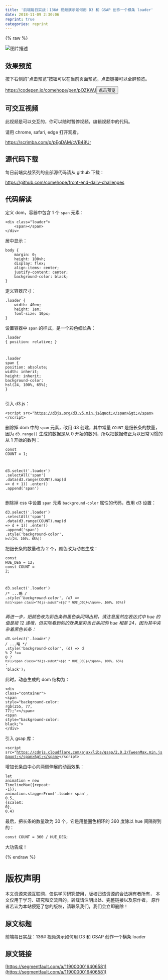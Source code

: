 ```yaml
---
title: '前端每日实战：136# 视频演示如何用 D3 和 GSAP 创作一个横条 loader' 
date: 2018-11-09 2:30:06
reprint: true
categories: reprint
---
```


{% raw %}
<p><span class="img-wrap"><img data-src="/img/bVbg0gq?w=400&amp;h=305" src="https://static.alili.tech/img/bVbg0gq?w=400&amp;h=305" alt="&#x56FE;&#x7247;&#x63CF;&#x8FF0;" title="&#x56FE;&#x7247;&#x63CF;&#x8FF0;" style="cursor:pointer;display:inline"></span></p><h2 id="articleHeader0">&#x6548;&#x679C;&#x9884;&#x89C8;</h2><p>&#x6309;&#x4E0B;&#x53F3;&#x4FA7;&#x7684;&#x201C;&#x70B9;&#x51FB;&#x9884;&#x89C8;&#x201D;&#x6309;&#x94AE;&#x53EF;&#x4EE5;&#x5728;&#x5F53;&#x524D;&#x9875;&#x9762;&#x9884;&#x89C8;&#xFF0C;&#x70B9;&#x51FB;&#x94FE;&#x63A5;&#x53EF;&#x4EE5;&#x5168;&#x5C4F;&#x9884;&#x89C8;&#x3002;</p><p><a href="https://codepen.io/comehope/pen/pOZKWJ" rel="nofollow noreferrer" target="_blank">https://codepen.io/comehope/pen/pOZKWJ</a><button class="btn btn-xs btn-default ml10 preview" data-url="comehope/pen/pOZKWJ" data-typeid="3">&#x70B9;&#x51FB;&#x9884;&#x89C8;</button></p><h2 id="articleHeader1">&#x53EF;&#x4EA4;&#x4E92;&#x89C6;&#x9891;</h2><p>&#x6B64;&#x89C6;&#x9891;&#x662F;&#x53EF;&#x4EE5;&#x4EA4;&#x4E92;&#x7684;&#xFF0C;&#x4F60;&#x53EF;&#x4EE5;&#x968F;&#x65F6;&#x6682;&#x505C;&#x89C6;&#x9891;&#xFF0C;&#x7F16;&#x8F91;&#x89C6;&#x9891;&#x4E2D;&#x7684;&#x4EE3;&#x7801;&#x3002;</p><p>&#x8BF7;&#x7528; chrome, safari, edge &#x6253;&#x5F00;&#x89C2;&#x770B;&#x3002;</p><p><a href="https://scrimba.com/p/pEgDAM/cVB48Ur" rel="nofollow noreferrer" target="_blank">https://scrimba.com/p/pEgDAM/cVB48Ur</a></p><h2 id="articleHeader2">&#x6E90;&#x4EE3;&#x7801;&#x4E0B;&#x8F7D;</h2><p>&#x6BCF;&#x65E5;&#x524D;&#x7AEF;&#x5B9E;&#x6218;&#x7CFB;&#x5217;&#x7684;&#x5168;&#x90E8;&#x6E90;&#x4EE3;&#x7801;&#x8BF7;&#x4ECE; github &#x4E0B;&#x8F7D;&#xFF1A;</p><p><a href="https://github.com/comehope/front-end-daily-challenges" rel="nofollow noreferrer" target="_blank">https://github.com/comehope/front-end-daily-challenges</a></p><h2 id="articleHeader3">&#x4EE3;&#x7801;&#x89E3;&#x8BFB;</h2><p>&#x5B9A;&#x4E49; dom&#xFF0C;&#x5BB9;&#x5668;&#x4E2D;&#x5305;&#x542B; 1 &#x4E2A; <code>span</code> &#x5143;&#x7D20;&#xFF1A;</p><div class="widget-codetool" style="display:none"><div class="widget-codetool--inner"><span class="selectCode code-tool" data-toggle="tooltip" data-placement="top" title="" data-original-title="&#x5168;&#x9009;"></span> <span type="button" class="copyCode code-tool" data-toggle="tooltip" data-placement="top" data-clipboard-text="&lt;div class=&quot;loader&quot;&gt;
    &lt;span&gt;&lt;/span&gt;
&lt;/div&gt;" title="" data-original-title="&#x590D;&#x5236;"></span> <span type="button" class="saveToNote code-tool" data-toggle="tooltip" data-placement="top" title="" data-original-title="&#x653E;&#x8FDB;&#x7B14;&#x8BB0;"></span></div></div><pre class="xml hljs"><code class="html"><span class="hljs-tag">&lt;<span class="hljs-name">div</span> <span class="hljs-attr">class</span>=<span class="hljs-string">&quot;loader&quot;</span>&gt;</span>
    <span class="hljs-tag">&lt;<span class="hljs-name">span</span>&gt;</span><span class="hljs-tag">&lt;/<span class="hljs-name">span</span>&gt;</span>
<span class="hljs-tag">&lt;/<span class="hljs-name">div</span>&gt;</span></code></pre><p>&#x5C45;&#x4E2D;&#x663E;&#x793A;&#xFF1A;</p><div class="widget-codetool" style="display:none"><div class="widget-codetool--inner"><span class="selectCode code-tool" data-toggle="tooltip" data-placement="top" title="" data-original-title="&#x5168;&#x9009;"></span> <span type="button" class="copyCode code-tool" data-toggle="tooltip" data-placement="top" data-clipboard-text="body {
    margin: 0;
    height: 100vh;
    display: flex;
    align-items: center;
    justify-content: center;
    background-color: black;
}" title="" data-original-title="&#x590D;&#x5236;"></span> <span type="button" class="saveToNote code-tool" data-toggle="tooltip" data-placement="top" title="" data-original-title="&#x653E;&#x8FDB;&#x7B14;&#x8BB0;"></span></div></div><pre class="css hljs"><code class="css"><span class="hljs-selector-tag">body</span> {
    <span class="hljs-attribute">margin</span>: <span class="hljs-number">0</span>;
    <span class="hljs-attribute">height</span>: <span class="hljs-number">100vh</span>;
    <span class="hljs-attribute">display</span>: flex;
    <span class="hljs-attribute">align-items</span>: center;
    <span class="hljs-attribute">justify-content</span>: center;
    <span class="hljs-attribute">background-color</span>: black;
}</code></pre><p>&#x5B9A;&#x4E49;&#x5BB9;&#x5668;&#x5C3A;&#x5BF8;&#xFF1A;</p><div class="widget-codetool" style="display:none"><div class="widget-codetool--inner"><span class="selectCode code-tool" data-toggle="tooltip" data-placement="top" title="" data-original-title="&#x5168;&#x9009;"></span> <span type="button" class="copyCode code-tool" data-toggle="tooltip" data-placement="top" data-clipboard-text=".loader {
    width: 40em;
    height: 1em;
    font-size: 10px;
}" title="" data-original-title="&#x590D;&#x5236;"></span> <span type="button" class="saveToNote code-tool" data-toggle="tooltip" data-placement="top" title="" data-original-title="&#x653E;&#x8FDB;&#x7B14;&#x8BB0;"></span></div></div><pre class="css hljs"><code class="css"><span class="hljs-selector-class">.loader</span> {
    <span class="hljs-attribute">width</span>: <span class="hljs-number">40em</span>;
    <span class="hljs-attribute">height</span>: <span class="hljs-number">1em</span>;
    <span class="hljs-attribute">font-size</span>: <span class="hljs-number">10px</span>;
}</code></pre><p>&#x8BBE;&#x7F6E;&#x5BB9;&#x5668;&#x4E2D; <code>span</code> &#x7684;&#x6837;&#x5F0F;&#xFF0C;&#x662F;&#x4E00;&#x4E2A;&#x5F69;&#x8272;&#x7EC6;&#x957F;&#x6761;&#xFF1A;</p><div class="widget-codetool" style="display:none"><div class="widget-codetool--inner"><span class="selectCode code-tool" data-toggle="tooltip" data-placement="top" title="" data-original-title="&#x5168;&#x9009;"></span> <span type="button" class="copyCode code-tool" data-toggle="tooltip" data-placement="top" data-clipboard-text=".loader {
    position: relative;
}

.loader span {
    position: absolute;
    width: inherit;
    height: inherit;
    background-color: hsl(24, 100%, 65%);
}" title="" data-original-title="&#x590D;&#x5236;"></span> <span type="button" class="saveToNote code-tool" data-toggle="tooltip" data-placement="top" title="" data-original-title="&#x653E;&#x8FDB;&#x7B14;&#x8BB0;"></span></div></div><pre class="css hljs"><code class="css"><span class="hljs-selector-class">.loader</span> {
    <span class="hljs-attribute">position</span>: relative;
}

<span class="hljs-selector-class">.loader</span> <span class="hljs-selector-tag">span</span> {
    <span class="hljs-attribute">position</span>: absolute;
    <span class="hljs-attribute">width</span>: inherit;
    <span class="hljs-attribute">height</span>: inherit;
    <span class="hljs-attribute">background-color</span>: <span class="hljs-built_in">hsl</span>(24, 100%, 65%);
}</code></pre><p>&#x5F15;&#x5165; d3.js&#xFF1A;</p><div class="widget-codetool" style="display:none"><div class="widget-codetool--inner"><span class="selectCode code-tool" data-toggle="tooltip" data-placement="top" title="" data-original-title="&#x5168;&#x9009;"></span> <span type="button" class="copyCode code-tool" data-toggle="tooltip" data-placement="top" data-clipboard-text="&lt;script src=&quot;https://d3js.org/d3.v5.min.js&quot;&gt;&lt;/script&gt;" title="" data-original-title="&#x590D;&#x5236;"></span> <span type="button" class="saveToNote code-tool" data-toggle="tooltip" data-placement="top" title="" data-original-title="&#x653E;&#x8FDB;&#x7B14;&#x8BB0;"></span></div></div><pre class="xml hljs"><code class="html" style="word-break:break-word;white-space:initial"><span class="hljs-tag">&lt;<span class="hljs-name">script</span> <span class="hljs-attr">src</span>=<span class="hljs-string">&quot;https://d3js.org/d3.v5.min.js&quot;</span>&gt;</span><span class="undefined"></span><span class="hljs-tag">&lt;/<span class="hljs-name">script</span>&gt;</span></code></pre><p>&#x5220;&#x9664;&#x6389; dom &#x4E2D;&#x7684; <code>span</code> &#x5143;&#x7D20;&#xFF0C;&#x6539;&#x7528; d3 &#x521B;&#x5EFA;&#xFF0C;&#x5176;&#x4E2D;&#x5E38;&#x91CF; <code>COUNT</code> &#x662F;&#x7EC6;&#x957F;&#x6761;&#x7684;&#x6570;&#x91CF;&#xFF0C;&#x56E0;&#x4E3A; <code>d3.range()</code> &#x751F;&#x6210;&#x7684;&#x6570;&#x636E;&#x662F;&#x4ECE; 0 &#x5F00;&#x59CB;&#x7684;&#x6570;&#x5217;&#xFF0C;&#x6240;&#x4EE5;&#x628A;&#x6570;&#x636E;&#x4FEE;&#x6B63;&#x4E3A;&#x4EE5;&#x65E5;&#x5E38;&#x4E60;&#x60EF;&#x7684;&#x4ECE; 1 &#x5F00;&#x59CB;&#x7684;&#x6570;&#x5217;&#xFF1A;</p><div class="widget-codetool" style="display:none"><div class="widget-codetool--inner"><span class="selectCode code-tool" data-toggle="tooltip" data-placement="top" title="" data-original-title="&#x5168;&#x9009;"></span> <span type="button" class="copyCode code-tool" data-toggle="tooltip" data-placement="top" data-clipboard-text="const COUNT = 1;

d3.select(&apos;.loader&apos;)
    .selectAll(&apos;span&apos;)
    .data(d3.range(COUNT).map(d =&gt; d + 1))
    .enter()
    .append(&apos;span&apos;)" title="" data-original-title="&#x590D;&#x5236;"></span> <span type="button" class="saveToNote code-tool" data-toggle="tooltip" data-placement="top" title="" data-original-title="&#x653E;&#x8FDB;&#x7B14;&#x8BB0;"></span></div></div><pre class="javascript hljs"><code class="javascript"><span class="hljs-keyword">const</span> COUNT = <span class="hljs-number">1</span>;

d3.select(<span class="hljs-string">&apos;.loader&apos;</span>)
    .selectAll(<span class="hljs-string">&apos;span&apos;</span>)
    .data(d3.range(COUNT).map(<span class="hljs-function"><span class="hljs-params">d</span> =&gt;</span> d + <span class="hljs-number">1</span>))
    .enter()
    .append(<span class="hljs-string">&apos;span&apos;</span>)</code></pre><p>&#x5220;&#x9664;&#x6389; css &#x4E2D;&#x8BBE;&#x7F6E; <code>span</code> &#x5143;&#x7D20; <code>background-color</code> &#x5C5E;&#x6027;&#x7684;&#x4EE3;&#x7801;&#xFF0C;&#x6539;&#x7528; d3 &#x8BBE;&#x7F6E;&#xFF1A;</p><div class="widget-codetool" style="display:none"><div class="widget-codetool--inner"><span class="selectCode code-tool" data-toggle="tooltip" data-placement="top" title="" data-original-title="&#x5168;&#x9009;"></span> <span type="button" class="copyCode code-tool" data-toggle="tooltip" data-placement="top" data-clipboard-text="d3.select(&apos;.loader&apos;)
    .selectAll(&apos;span&apos;)
    .data(d3.range(COUNT).map(d =&gt; d + 1))
    .enter()
    .append(&apos;span&apos;)
    .style(&apos;background-color&apos;, `hsl(24, 100%, 65%)`)" title="" data-original-title="&#x590D;&#x5236;"></span> <span type="button" class="saveToNote code-tool" data-toggle="tooltip" data-placement="top" title="" data-original-title="&#x653E;&#x8FDB;&#x7B14;&#x8BB0;"></span></div></div><pre class="javascript hljs"><code class="javascript">d3.select(<span class="hljs-string">&apos;.loader&apos;</span>)
    .selectAll(<span class="hljs-string">&apos;span&apos;</span>)
    .data(d3.range(COUNT).map(<span class="hljs-function"><span class="hljs-params">d</span> =&gt;</span> d + <span class="hljs-number">1</span>))
    .enter()
    .append(<span class="hljs-string">&apos;span&apos;</span>)
    .style(<span class="hljs-string">&apos;background-color&apos;</span>, <span class="hljs-string">`hsl(24, 100%, 65%)`</span>)</code></pre><p>&#x628A;&#x7EC6;&#x957F;&#x6761;&#x7684;&#x6570;&#x91CF;&#x6539;&#x4E3A; 2 &#x4E2A;&#xFF0C;&#x989C;&#x8272;&#x6539;&#x4E3A;&#x52A8;&#x6001;&#x751F;&#x6210;&#xFF1A;</p><div class="widget-codetool" style="display:none"><div class="widget-codetool--inner"><span class="selectCode code-tool" data-toggle="tooltip" data-placement="top" title="" data-original-title="&#x5168;&#x9009;"></span> <span type="button" class="copyCode code-tool" data-toggle="tooltip" data-placement="top" data-clipboard-text="const HUE_DEG = 12;
const COUNT = 2;

d3.select(&apos;.loader&apos;)
    /* ...&#x7565; */
    .style(&apos;background-color&apos;, (d) =&gt; `hsl(${d * HUE_DEG}, 100%, 65%)`)" title="" data-original-title="&#x590D;&#x5236;"></span> <span type="button" class="saveToNote code-tool" data-toggle="tooltip" data-placement="top" title="" data-original-title="&#x653E;&#x8FDB;&#x7B14;&#x8BB0;"></span></div></div><pre class="javascript hljs"><code class="javascript"><span class="hljs-keyword">const</span> HUE_DEG = <span class="hljs-number">12</span>;
<span class="hljs-keyword">const</span> COUNT = <span class="hljs-number">2</span>;

d3.select(<span class="hljs-string">&apos;.loader&apos;</span>)
    <span class="hljs-comment">/* ...&#x7565; */</span>
    .style(<span class="hljs-string">&apos;background-color&apos;</span>, (d) =&gt; <span class="hljs-string">`hsl(<span class="hljs-subst">${d * HUE_DEG}</span>, 100%, 65%)`</span>)</code></pre><p>&#x518D;&#x8FDB;&#x4E00;&#x6B65;&#xFF0C;&#x628A;&#x989C;&#x8272;&#x6539;&#x4E3A;&#x5F69;&#x8272;&#x6761;&#x548C;&#x9ED1;&#x8272;&#x6761;&#x95F4;&#x9694;&#x51FA;&#x73B0;&#xFF0C;&#x8BF7;&#x6CE8;&#x610F;&#x867D;&#x7136;&#x5728;&#x8868;&#x8FBE;&#x5F0F;&#x4E2D; hue &#x7684;&#x503C;&#x662F;&#x6309; 12 &#x9012;&#x589E;&#xFF0C;&#x4F46;&#x5B9E;&#x9645;&#x770B;&#x5230;&#x7684;&#x7684;&#x6548;&#x679C;&#x662F;&#x5F69;&#x8272;&#x957F;&#x6761;&#x95F4;&#x7684; hue &#x76F8;&#x5DEE; 24&#xFF0C;&#x56E0;&#x4E3A;&#x5176;&#x4E2D;&#x5939;&#x6742;&#x7740;&#x9ED1;&#x8272;&#x957F;&#x6761;&#xFF1A;</p><div class="widget-codetool" style="display:none"><div class="widget-codetool--inner"><span class="selectCode code-tool" data-toggle="tooltip" data-placement="top" title="" data-original-title="&#x5168;&#x9009;"></span> <span type="button" class="copyCode code-tool" data-toggle="tooltip" data-placement="top" data-clipboard-text="d3.select(&apos;.loader&apos;)
    /* ...&#x7565; */
    .style(&apos;background-color&apos;, (d) =&gt; d % 2 !== 0
        ? `hsl(${d * HUE_DEG}, 100%, 65%)`
        : &apos;black&apos;);" title="" data-original-title="&#x590D;&#x5236;"></span> <span type="button" class="saveToNote code-tool" data-toggle="tooltip" data-placement="top" title="" data-original-title="&#x653E;&#x8FDB;&#x7B14;&#x8BB0;"></span></div></div><pre class="javascript hljs"><code class="javascript">d3.select(<span class="hljs-string">&apos;.loader&apos;</span>)
    <span class="hljs-comment">/* ...&#x7565; */</span>
    .style(<span class="hljs-string">&apos;background-color&apos;</span>, (d) =&gt; d % <span class="hljs-number">2</span> !== <span class="hljs-number">0</span>
        ? <span class="hljs-string">`hsl(<span class="hljs-subst">${d * HUE_DEG}</span>, 100%, 65%)`</span>
        : <span class="hljs-string">&apos;black&apos;</span>);</code></pre><p>&#x6B64;&#x65F6;&#xFF0C;&#x52A8;&#x6001;&#x751F;&#x6210;&#x7684; dom &#x7ED3;&#x6784;&#x4E3A;&#xFF1A;</p><div class="widget-codetool" style="display:none"><div class="widget-codetool--inner"><span class="selectCode code-tool" data-toggle="tooltip" data-placement="top" title="" data-original-title="&#x5168;&#x9009;"></span> <span type="button" class="copyCode code-tool" data-toggle="tooltip" data-placement="top" data-clipboard-text="&lt;div class=&quot;container&quot;&gt;
    &lt;span style=&quot;background-color: rgb(255, 77, 77);&quot;&gt;&lt;/span&gt;
    &lt;span style=&quot;background-color: black;&quot;&gt;
&lt;/div&gt;" title="" data-original-title="&#x590D;&#x5236;"></span> <span type="button" class="saveToNote code-tool" data-toggle="tooltip" data-placement="top" title="" data-original-title="&#x653E;&#x8FDB;&#x7B14;&#x8BB0;"></span></div></div><pre class="xml hljs"><code class="html"><span class="hljs-tag">&lt;<span class="hljs-name">div</span> <span class="hljs-attr">class</span>=<span class="hljs-string">&quot;container&quot;</span>&gt;</span>
    <span class="hljs-tag">&lt;<span class="hljs-name">span</span> <span class="hljs-attr">style</span>=<span class="hljs-string">&quot;background-color: rgb(255, 77, 77);&quot;</span>&gt;</span><span class="hljs-tag">&lt;/<span class="hljs-name">span</span>&gt;</span>
    <span class="hljs-tag">&lt;<span class="hljs-name">span</span> <span class="hljs-attr">style</span>=<span class="hljs-string">&quot;background-color: black;&quot;</span>&gt;</span>
<span class="hljs-tag">&lt;/<span class="hljs-name">div</span>&gt;</span></code></pre><p>&#x5F15;&#x5165; gsap &#x5E93;&#xFF1A;</p><div class="widget-codetool" style="display:none"><div class="widget-codetool--inner"><span class="selectCode code-tool" data-toggle="tooltip" data-placement="top" title="" data-original-title="&#x5168;&#x9009;"></span> <span type="button" class="copyCode code-tool" data-toggle="tooltip" data-placement="top" data-clipboard-text="&lt;script src=&quot;https://cdnjs.cloudflare.com/ajax/libs/gsap/2.0.2/TweenMax.min.js&quot;&gt;&lt;/script&gt;" title="" data-original-title="&#x590D;&#x5236;"></span> <span type="button" class="saveToNote code-tool" data-toggle="tooltip" data-placement="top" title="" data-original-title="&#x653E;&#x8FDB;&#x7B14;&#x8BB0;"></span></div></div><pre class="xml hljs"><code class="html" style="word-break:break-word;white-space:initial"><span class="hljs-tag">&lt;<span class="hljs-name">script</span> <span class="hljs-attr">src</span>=<span class="hljs-string">&quot;https://cdnjs.cloudflare.com/ajax/libs/gsap/2.0.2/TweenMax.min.js&quot;</span>&gt;</span><span class="undefined"></span><span class="hljs-tag">&lt;/<span class="hljs-name">script</span>&gt;</span></code></pre><p>&#x589E;&#x52A0;&#x957F;&#x6761;&#x7531;&#x4E2D;&#x5FC3;&#x5411;&#x4E24;&#x4FA7;&#x4F38;&#x5C55;&#x7684;&#x52A8;&#x753B;&#x6548;&#x679C;&#xFF1A;</p><div class="widget-codetool" style="display:none"><div class="widget-codetool--inner"><span class="selectCode code-tool" data-toggle="tooltip" data-placement="top" title="" data-original-title="&#x5168;&#x9009;"></span> <span type="button" class="copyCode code-tool" data-toggle="tooltip" data-placement="top" data-clipboard-text="let animation = new TimelineMax({repeat: -1});
animation.staggerFrom(&apos;.loader span&apos;, 0.5, {scaleX: 0}, 0.4)" title="" data-original-title="&#x590D;&#x5236;"></span> <span type="button" class="saveToNote code-tool" data-toggle="tooltip" data-placement="top" title="" data-original-title="&#x653E;&#x8FDB;&#x7B14;&#x8BB0;"></span></div></div><pre class="javascript hljs"><code class="javascript"><span class="hljs-keyword">let</span> animation = <span class="hljs-keyword">new</span> TimelineMax({<span class="hljs-attr">repeat</span>: <span class="hljs-number">-1</span>});
animation.staggerFrom(<span class="hljs-string">&apos;.loader span&apos;</span>, <span class="hljs-number">0.5</span>, {<span class="hljs-attr">scaleX</span>: <span class="hljs-number">0</span>}, <span class="hljs-number">0.4</span>)</code></pre><p>&#x6700;&#x540E;&#xFF0C;&#x628A;&#x957F;&#x6761;&#x7684;&#x6570;&#x91CF;&#x6539;&#x4E3A; 30 &#x4E2A;&#xFF0C;&#x5B83;&#x662F;&#x7528;&#x6574;&#x5708;&#x8272;&#x76F8;&#x73AF;&#x7684; 360 &#x5EA6;&#x9664;&#x4EE5; hue &#x95F4;&#x9694;&#x5F97;&#x5230;&#x7684;&#xFF1A;</p><div class="widget-codetool" style="display:none"><div class="widget-codetool--inner"><span class="selectCode code-tool" data-toggle="tooltip" data-placement="top" title="" data-original-title="&#x5168;&#x9009;"></span> <span type="button" class="copyCode code-tool" data-toggle="tooltip" data-placement="top" data-clipboard-text="const COUNT = 360 / HUE_DEG;" title="" data-original-title="&#x590D;&#x5236;"></span> <span type="button" class="saveToNote code-tool" data-toggle="tooltip" data-placement="top" title="" data-original-title="&#x653E;&#x8FDB;&#x7B14;&#x8BB0;"></span></div></div><pre class="javascript hljs"><code class="javascript" style="word-break:break-word;white-space:initial"><span class="hljs-keyword">const</span> COUNT = <span class="hljs-number">360</span> / HUE_DEG;</code></pre><p>&#x5927;&#x529F;&#x544A;&#x6210;&#xFF01;</p>
{% endraw %}

# 版权声明
本文资源来源互联网，仅供学习研究使用，版权归该资源的合法拥有者所有，
本文仅用于学习、研究和交流目的。转载请注明出处、完整链接以及原作者。
原作者若认为本站侵犯了您的版权，请联系我们，我们会立即删除！

## 原文标题
前端每日实战：136# 视频演示如何用 D3 和 GSAP 创作一个横条 loader

## 原文链接
[https://segmentfault.com/a/1190000016406581](https://segmentfault.com/a/1190000016406581)

